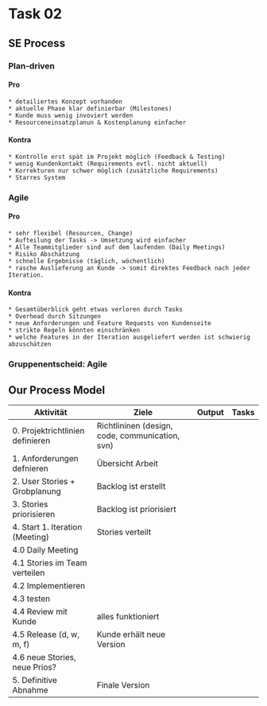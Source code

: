 # Task 02

## SE Process

### Plan-driven
#### Pro
	* detailiertes Konzept vorhanden
	* aktuelle Phase klar definierbar (Milestones)
	* Kunde muss wenig invoviert werden
	* Resourceneinsatzplanun & Kostenplanung einfacher
	
#### Kontra 
	* Kontrolle erst spät im Projekt möglich (Feedback & Testing)
	* wenig Kundenkontakt (Requirements evtl. nicht aktuell)
	* Korrekturen nur schwer möglich (zusätzliche Requirements)
	* Starres System

### Agile
#### Pro
	* sehr flexibel (Resourcen, Change)
	* Aufteilung der Tasks -> Umsetzung wird einfacher
	* Alle Teammitglieder sind auf dem laufenden (Daily Meetings)
	* Risiko Abschätzung
	* schnelle Ergebnisse (täglich, wöchentlich)
	* rasche Auslieferung an Kunde -> somit direktes Feedback nach jeder Iteration.
	
#### Kontra
	* Gesamtüberblick geht etwas verloren durch Tasks
	* Overhead durch Sitzungen
	* neue Anforderungen und Feature Requests von Kundenseite
	* strikte Regeln könnten einschränken
	* welche Features in der Iteration ausgeliefert werden ist schwierig abzuschätzen
	
### Gruppenentscheid: Agile

## Our Process Model
| Aktivität                       | Ziele                                           | Output            | Tasks     |
| ------------------------------  | ----------------------------------------------- | ----------------- | --------- |
| 0. Projektrichtlinien definieren| Richtlininen (design, code, communication, svn)
| 1. Anforderungen defnieren      | Übersicht Arbeit
| 2. User Stories + Grobplanung   | Backlog ist erstellt
| 3. Stories priorisieren         | Backlog ist priorisiert
| 4. Start 1. Iteration (Meeting) | Stories verteilt
| 	4.0 Daily Meeting			  |
|	4.1 Stories im Team verteilen |
|	4.2 Implementieren			  | 
|	4.3 testen					  | 
|	4.4 Review mit Kunde		  | alles funktioniert
|	4.5 Release (d, w, m, f)	  | Kunde erhält neue Version
|	4.6 neue Stories, neue Prios? | 
| 5. Definitive Abnahme           | Finale Version              |


